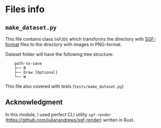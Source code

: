 # Files info

## ```make_dataset.py```
This file contains class ```SGF2DS``` which transforms the directory with [SGF-format](https://www.red-bean.com/sgf/) files to the directory with images in PNG-format.

Dataset folder will have the following tree structure:
```
    path-to-save
    ├── B
    ├── Draw [Optional]
    └── W
```

This file also covered with tests (```tests/make_dataset.py```)

## Acknowledgment
In this module, I used perfect CLI utility ```sgf-render``` (https://github.com/julianandrews/sgf-render) written in Rust. 

